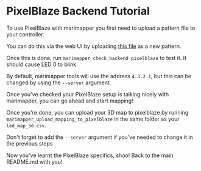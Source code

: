 # PixelBlaze Backend Tutorial

To use PixelBlaze with marimapper you first need to upload a pattern file to your controller.

You can do this via the web UI by uploading [this file](https://github.com/TheMariday/marimapper/blob/main/marimapper/backends/pixelblaze/marimapper.epe)
as a new pattern.

Once this is done, run `marimapper_check_backend pixelblaze` to test it. It should cause LED 0 to blink.

By default, marimapper tools will use the address `4.3.2.1`, but this can be changed by using the `--server` argument.

Once you've checked your PixelBlaze setup is talking nicely with marimapper, you can go ahead and start mapping!

Once you're done, you can upload your 3D map to pixelblaze by running `marimapper_upload_mapping_to_pixelblaze` 
in the same folder as your `led_map_3d.csv`. 

Don't forget to add the `--server` argument if you've needed to change it in the previous steps

Now you've learnt the PixelBlaze specifics, shoo! Back to the main README.md with you!